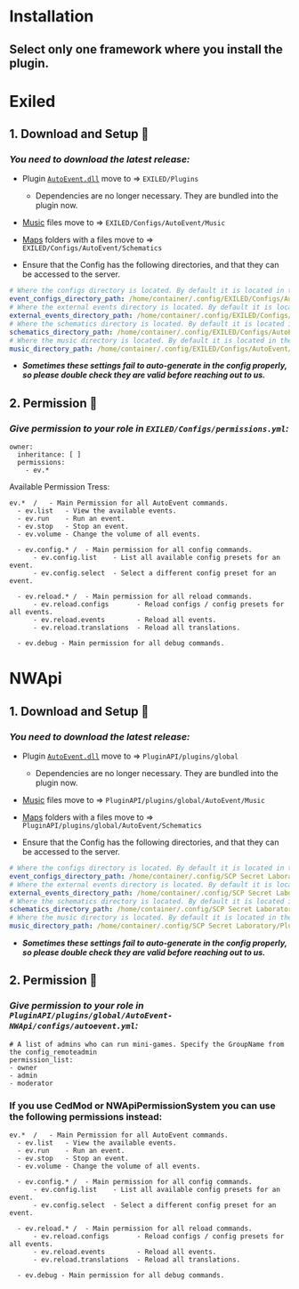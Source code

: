 # Installation
## Select only one framework where you install the plugin.
# Exiled
## 1. Download and Setup :moyai:
### *You need to download the latest release:*

- Plugin [``AutoEvent.dll``](https://github.com/KoT0XleB/AutoEvent-Exiled/releases/latest) move to => ``EXILED/Plugins``
  - Dependencies are no longer necessary. They are bundled into the plugin now.

- [Music](https://github.com/KoT0XleB/AutoEvent-Exiled/tree/main/Music) files move to => ``EXILED/Configs/AutoEvent/Music``

- [Maps](https://github.com/KoT0XleB/AutoEvent-Exiled/tree/main/Schematics) folders with a files move to => ``EXILED/Configs/AutoEvent/Schematics``

- Ensure that the Config has the following directories, and that they can be accessed to the server.
```yml
# Where the configs directory is located. By default it is located in the AutoEvent folder.
event_configs_directory_path: /home/container/.config/EXILED/Configs/AutoEvent/Configs
# Where the external events directory is located. By default it is located in the AutoEvent folder.
external_events_directory_path: /home/container/.config/EXILED/Configs/AutoEvent/Events
# Where the schematics directory is located. By default it is located in the AutoEvent folder.
schematics_directory_path: /home/container/.config/EXILED/Configs/AutoEvent/Schematics
# Where the music directory is located. By default it is located in the AutoEvent folder.
music_directory_path: /home/container/.config/EXILED/Configs/AutoEvent/Music
```
- ***Sometimes these settings fail to auto-generate in the config properly, so please double check they are valid before reaching out to us.***


## 2. Permission :gem:
### *Give permission to your role in ``EXILED/Configs/permissions.yml``:*

```
owner:
  inheritance: [ ]
  permissions:
    - ev.*
```
Available Permission Tress:
```
ev.*  /   - Main Permission for all AutoEvent commands.
  - ev.list   - View the available events.
  - ev.run    - Run an event.
  - ev.stop   - Stop an event.
  - ev.volume - Change the volume of all events.
  
  - ev.config.* /  - Main permission for all config commands.
      - ev.config.list    - List all available config presets for an event.
      - ev.config.select  - Select a different config preset for an event.
  
  - ev.reload.* /  - Main permission for all reload commands.
      - ev.reload.configs       - Reload configs / config presets for all events.
      - ev.reload.events        - Reload all events.
      - ev.reload.translations  - Reload all translations.
      
  - ev.debug - Main permission for all debug commands.
```

# NWApi
## 1. Download and Setup :moyai:
### *You need to download the latest release:*
- Plugin [``AutoEvent.dll``](https://github.com/KoT0XleB/AutoEvent-Exiled/releases/latest) move to => ``PluginAPI/plugins/global``
  - Dependencies are no longer necessary. They are bundled into the plugin now.
  
- [Music](https://github.com/KoT0XleB/AutoEvent-Exiled/tree/main/Music) files move to => ``PluginAPI/plugins/global/AutoEvent/Music``

- [Maps](https://github.com/KoT0XleB/AutoEvent-Exiled/tree/main/Schematics) folders with a files move to => ``PluginAPI/plugins/global/AutoEvent/Schematics``

- Ensure that the Config has the following directories, and that they can be accessed to the server. 
```yml
# Where the configs directory is located. By default it is located in the AutoEvent folder.
event_configs_directory_path: /home/container/.config/SCP Secret Laboratory/PluginAPI/plugins/global/AutoEvent/Configs
# Where the external events directory is located. By default it is located in the AutoEvent folder.
external_events_directory_path: /home/container/.config/SCP Secret Laboratory/PluginAPI/plugins/global/AutoEvent/Events
# Where the schematics directory is located. By default it is located in the AutoEvent folder.
schematics_directory_path: /home/container/.config/SCP Secret Laboratory/PluginAPI/plugins/global/AutoEvent/Schematics
# Where the music directory is located. By default it is located in the AutoEvent folder.
music_directory_path: /home/container/.config/SCP Secret Laboratory/PluginAPI/plugins/global/AutoEvent/Music
```
- ***Sometimes these settings fail to auto-generate in the config properly, so please double check they are valid before reaching out to us.*** 

## 2. Permission :gem:
### *Give permission to your role in ``PluginAPI/plugins/global/AutoEvent-NWApi/configs/autoevent.yml``:*

```
# A list of admins who can run mini-games. Specify the GroupName from the config_remoteadmin
permission_list:
- owner
- admin
- moderator
```

### If you use CedMod or NWApiPermissionSystem you can use the following permissions instead:
```
ev.*  /   - Main Permission for all AutoEvent commands.
  - ev.list   - View the available events.
  - ev.run    - Run an event.
  - ev.stop   - Stop an event.
  - ev.volume - Change the volume of all events.
  
  - ev.config.* /  - Main permission for all config commands.
      - ev.config.list    - List all available config presets for an event.
      - ev.config.select  - Select a different config preset for an event.
  
  - ev.reload.* /  - Main permission for all reload commands.
      - ev.reload.configs       - Reload configs / config presets for all events.
      - ev.reload.events        - Reload all events.
      - ev.reload.translations  - Reload all translations.
      
  - ev.debug - Main permission for all debug commands.
```
